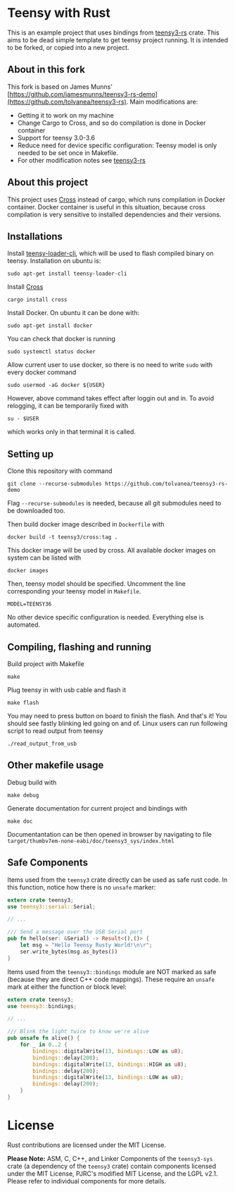# Teensy with Rust

This is an example project that uses bindings from [teensy3-rs](https://github.com/tolvanea/teensy3-rs) crate. This aims to be dead simple template to get teensy project running. It is intended to be forked, or copied into a new project.

## About in this fork
This fork is based on James Munns' [https://github.com/jamesmunns/teensy3-rs-demo](https://github.com/tolvanea/teensy3-rs). Main modifications are:
* Getting it to work on my machine
* Change Cargo to Cross, and so do compilation is done in Docker container
* Support for teensy 3.0-3.6
* Reduce need for device specific configuration: Teensy model is only needed to be set once in Makefile.
* For other modification notes see [teensy3-rs](https://github.com/tolvanea/teensy3-rs)

## About this project
This project uses [Cross](https://github.com/rust-embedded/cross) instead of cargo, which runs compilation in Docker container. Docker container is useful in this situation, because cross compilation is very sensitive to installed dependencies and their versions.

## Installations
Install [teensy-loader-cli](https://www.pjrc.com/teensy/loader_cli.html), which will be used to flash compiled binary on teensy. Installation on ubuntu is:
```
sudo apt-get install teensy-loader-cli
```
Install [Cross](https://github.com/rust-embedded/cross)
```
cargo install cross
```

Install Docker. On ubuntu it can be done with:
```
sudo apt-get install docker
```
You can check that docker is running
```
sudo systemctl status docker
```
Allow current user to use docker, so there is no need to write `sudo` with every docker command
```
sudo usermod -aG docker ${USER}
```
However, above command takes effect after loggin out and in. To avoid relogging, it can be temporarily fixed with 
```
su - $USER                                           
```
which works only in that terminal it is called.

## Setting up
Clone this repository with command
```
git clone --recurse-submodules https://github.com/tolvanea/teensy3-rs-demo
```
Flag `--recurse-submodules` is needed, because all git submodules need to be downloaded too.

Then build docker image described in `Dockerfile` with
```
docker build -t teensy3/cross:tag .
``` 
This docker image will be used by cross. All available docker images on system can be listed with
```
docker images
```

Then, teensy model should be specified. Uncomment the line corresponding your teensy model in `Makefile`.
```
MODEL=TEENSY36
```
No other device specific configuration is needed. Everything else is automated.

## Compiling, flashing and running
Build project with Makefile
```
make
```
Plug teensy in with usb cable and flash it
```
make flash
```
You may need to press button on board to finish the flash.
And that's it! You should see fastly blinking led going on and of.
Linux users can run following script to read output from teensy
```
./read_output_from_usb
``` 


## Other makefile usage
Debug build with
```
make debug
```
Generate documentation for current project and bindings with
```
make doc
```
Documentantation can be then opened in browser by navigating to file
```target/thumbv7em-none-eabi/doc/teensy3_sys/index.html```



## Safe Components

Items used from the `teensy3` crate directly can be used as safe rust code. In this function, notice how there is no `unsafe` marker:

```rust
extern crate teensy3;
use teensy3::serial::Serial;

// ...

/// Send a message over the USB Serial port
pub fn hello(ser: &Serial) -> Result<(),()> {
    let msg = "Hello Teensy Rusty World!\n\r";
    ser.write_bytes(msg.as_bytes())
}
```

Items used from the `teensy3::bindings` module are NOT marked as safe (because they are direct C++ code mappings). These require an `unsafe` mark at either the function or block level:

```rust
extern crate teensy3;
use teensy3::bindings;

// ...

/// Blink the light twice to know we're alive
pub unsafe fn alive() {
    for _ in 0..2 {
        bindings::digitalWrite(13, bindings::LOW as u8);
        bindings::delay(200);
        bindings::digitalWrite(13, bindings::HIGH as u8);
        bindings::delay(200);
        bindings::digitalWrite(13, bindings::LOW as u8);
        bindings::delay(200);
    }
}
```

# License

Rust contributions are licensed under the MIT License.

**Please Note:** ASM, C, C++, and Linker Components of the `teensy3-sys` crate (a dependency of the `teensy3` crate) contain components licensed under the MIT License, PJRC's modified MIT License, and the LGPL v2.1. Please refer to individual components for more details.
